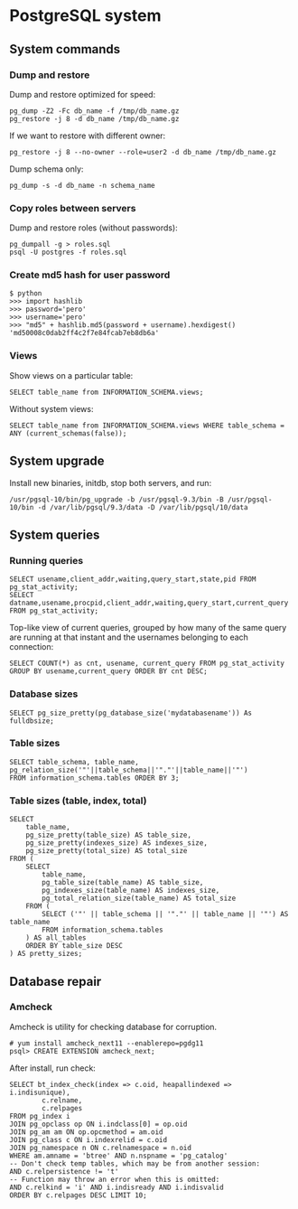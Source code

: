 # PostgreSQL system

## System commands

### Dump and restore

Dump and restore optimized for speed:
```
pg_dump -Z2 -Fc db_name -f /tmp/db_name.gz
pg_restore -j 8 -d db_name /tmp/db_name.gz
```

If we want to restore with different owner:

```
pg_restore -j 8 --no-owner --role=user2 -d db_name /tmp/db_name.gz
```

Dump schema only:

```
pg_dump -s -d db_name -n schema_name
```

### Copy roles between servers

Dump and restore roles (without passwords):
```
pg_dumpall -g > roles.sql
psql -U postgres -f roles.sql
```

### Create md5 hash for user password

```
$ python
>>> import hashlib
>>> password='pero'
>>> username='pero'
>>> "md5" + hashlib.md5(password + username).hexdigest()
'md50008c0dab2ff4c2f7e84fcab7eb8db6a'
```

### Views

Show views on a particular table:

```
SELECT table_name from INFORMATION_SCHEMA.views;
```

Without system views:

```
SELECT table_name from INFORMATION_SCHEMA.views WHERE table_schema = ANY (current_schemas(false));
```

## System upgrade

Install new binaries, initdb, stop both servers, and run:

```
/usr/pgsql-10/bin/pg_upgrade -b /usr/pgsql-9.3/bin -B /usr/pgsql-10/bin -d /var/lib/pgsql/9.3/data -D /var/lib/pgsql/10/data
```

## System queries

### Running queries

```
SELECT usename,client_addr,waiting,query_start,state,pid FROM pg_stat_activity;
SELECT datname,usename,procpid,client_addr,waiting,query_start,current_query FROM pg_stat_activity;
```

Top-like view of current queries, grouped by how many of the same query are
running at that instant and the usernames belonging to each connection:

```
SELECT COUNT(*) as cnt, usename, current_query FROM pg_stat_activity GROUP BY usename,current_query ORDER BY cnt DESC;
```

### Database sizes

```
SELECT pg_size_pretty(pg_database_size('mydatabasename')) As fulldbsize;
```

### Table sizes

```
SELECT table_schema, table_name, pg_relation_size('"'||table_schema||'"."'||table_name||'"')
FROM information_schema.tables ORDER BY 3;
```

### Table sizes (table, index, total)

```
SELECT
    table_name,
    pg_size_pretty(table_size) AS table_size,
    pg_size_pretty(indexes_size) AS indexes_size,
    pg_size_pretty(total_size) AS total_size
FROM (
    SELECT
        table_name,
        pg_table_size(table_name) AS table_size,
        pg_indexes_size(table_name) AS indexes_size,
        pg_total_relation_size(table_name) AS total_size
    FROM (
        SELECT ('"' || table_schema || '"."' || table_name || '"') AS table_name
        FROM information_schema.tables
    ) AS all_tables
    ORDER BY table_size DESC
) AS pretty_sizes;
```

## Database repair

### Amcheck

Amcheck is utility for checking database for corruption.

```
# yum install amcheck_next11 --enablerepo=pgdg11
psql> CREATE EXTENSION amcheck_next;
```

After install, run check:

```
SELECT bt_index_check(index => c.oid, heapallindexed => i.indisunique),
        c.relname,
        c.relpages
FROM pg_index i
JOIN pg_opclass op ON i.indclass[0] = op.oid
JOIN pg_am am ON op.opcmethod = am.oid
JOIN pg_class c ON i.indexrelid = c.oid
JOIN pg_namespace n ON c.relnamespace = n.oid
WHERE am.amname = 'btree' AND n.nspname = 'pg_catalog'
-- Don't check temp tables, which may be from another session:
AND c.relpersistence != 't'
-- Function may throw an error when this is omitted:
AND c.relkind = 'i' AND i.indisready AND i.indisvalid
ORDER BY c.relpages DESC LIMIT 10;
```
